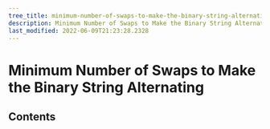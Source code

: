 ```yaml
---
tree_title: minimum-number-of-swaps-to-make-the-binary-string-alternating
description: Minimum Number of Swaps to Make the Binary String Alternating
last_modified: 2022-06-09T21:23:28.2328
---
```


# Minimum Number of Swaps to Make the Binary String Alternating

## Contents
